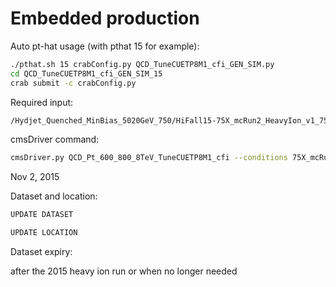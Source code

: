 # Embedded production 

Auto pt-hat usage (with pthat 15 for example):
```bash
./pthat.sh 15 crabConfig.py QCD_TuneCUETP8M1_cfi_GEN_SIM.py
cd QCD_TuneCUETP8M1_cfi_GEN_SIM_15
crab submit -c crabConfig.py
```

Required input: 
```bash
/Hydjet_Quenched_MinBias_5020GeV_750/HiFall15-75X_mcRun2_HeavyIon_v1_75X_mcRun2_HeavyIon_v1-v1/GEN-SIM
```

cmsDriver command:
```bash
cmsDriver.py QCD_Pt_600_800_8TeV_TuneCUETP8M1_cfi --conditions 75X_mcRun2_HeavyIon_v1 -s GEN,SIM --pileup_input das:/Hydjet_Quenched_MinBias_5020GeV_750/HiFall15-75X_mcRun2_HeavyIon_v1_75X_mcRun2_HeavyIon_v1-v1/GEN-SIM -n 10 --eventcontent FEVTDEBUG --scenario HeavyIons --pileup HiMixGEN --datatier GEN-SIM --beamspot MatchHI --fileout file:step1.root --pileup_dasoption "--limit 0" --customise SLHCUpgradeSimulations/Configuration/postLS1Customs.customisePostLS1_HI,Configuration/DataProcessing/Utils.addMonitoring --no_exec
```



Nov 2, 2015

Dataset and location:

```bash
UPDATE DATASET

UPDATE LOCATION
```

Dataset expiry:

after the 2015 heavy ion run or when no longer needed

